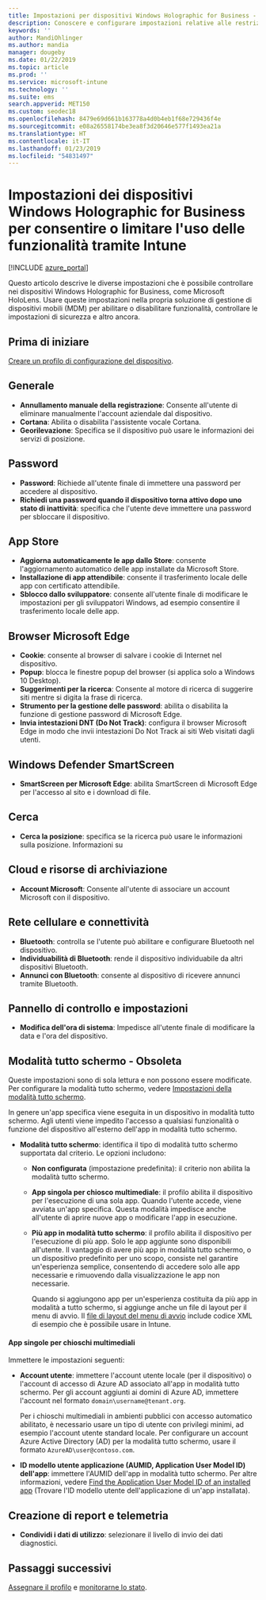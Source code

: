 ```yaml
---
title: Impostazioni per dispositivi Windows Holographic for Business - Microsoft Intune - Azure | Microsoft Docs
description: Conoscere e configurare impostazioni relative alle restrizioni dei dispositivi in Microsoft Intune per Windows Holographic for Business, tra cui annullamento della registrazione, georilevazione, password, installazione di app dall'App Store, cookie e popup in Microsoft Edge, Windows Defender, ricerca, cloud e archiviazione, connettività bluetooth, orario di sistema e dati di utilizzo in Azure.
keywords: ''
author: MandiOhlinger
ms.author: mandia
manager: dougeby
ms.date: 01/22/2019
ms.topic: article
ms.prod: ''
ms.service: microsoft-intune
ms.technology: ''
ms.suite: ems
search.appverid: MET150
ms.custom: seodec18
ms.openlocfilehash: 8479e69d661b163778a4d0b4eb1f68e729436f4e
ms.sourcegitcommit: e08a26558174be3ea8f3d20646e577f1493ea21a
ms.translationtype: HT
ms.contentlocale: it-IT
ms.lasthandoff: 01/23/2019
ms.locfileid: "54831497"
---
```

# <a name="windows-holographic-for-business-device-settings-to-allow-or-restrict-features-using-intune"></a>Impostazioni dei dispositivi Windows Holographic for Business per consentire o limitare l'uso delle funzionalità tramite Intune

[!INCLUDE [azure_portal](./includes/azure_portal.md)]

Questo articolo descrive le diverse impostazioni che è possibile controllare nei dispositivi Windows Holographic for Business, come Microsoft HoloLens. Usare queste impostazioni nella propria soluzione di gestione di dispositivi mobili (MDM) per abilitare o disabilitare funzionalità, controllare le impostazioni di sicurezza e altro ancora.

## <a name="before-you-begin"></a>Prima di iniziare

[Creare un profilo di configurazione del dispositivo](device-restrictions-configure.md#create-the-profile).

## <a name="general"></a>Generale

- **Annullamento manuale della registrazione**: Consente all'utente di eliminare manualmente l'account aziendale dal dispositivo.
- **Cortana**: Abilita o disabilita l'assistente vocale Cortana.
- **Georilevazione**: Specifica se il dispositivo può usare le informazioni dei servizi di posizione.

## <a name="password"></a>Password

- **Password**: Richiede all'utente finale di immettere una password per accedere al dispositivo.
- **Richiedi una password quando il dispositivo torna attivo dopo uno stato di inattività**: specifica che l'utente deve immettere una password per sbloccare il dispositivo.

## <a name="app-store"></a>App Store

- **Aggiorna automaticamente le app dallo Store**: consente l'aggiornamento automatico delle app installate da Microsoft Store.
- **Installazione di app attendibile**: consente il trasferimento locale delle app con certificato attendibile.
- **Sblocco dallo sviluppatore**: consente all'utente finale di modificare le impostazioni per gli sviluppatori Windows, ad esempio consentire il trasferimento locale delle app.

## <a name="microsoft-edge-browser"></a>Browser Microsoft Edge

- **Cookie**: consente al browser di salvare i cookie di Internet nel dispositivo.
- **Popup**: blocca le finestre popup del browser (si applica solo a Windows 10 Desktop).
- **Suggerimenti per la ricerca**: Consente al motore di ricerca di suggerire siti mentre si digita la frase di ricerca.
- **Strumento per la gestione delle password**: abilita o disabilita la funzione di gestione password di Microsoft Edge.
- **Invia intestazioni DNT (Do Not Track)**: configura il browser Microsoft Edge in modo che invii intestazioni Do Not Track ai siti Web visitati dagli utenti.

## <a name="windows-defender-smart-screen"></a>Windows Defender SmartScreen

- **SmartScreen per Microsoft Edge**: abilita SmartScreen di Microsoft Edge per l'accesso al sito e i download di file.

## <a name="search"></a>Cerca

- **Cerca la posizione**: specifica se la ricerca può usare le informazioni sulla posizione. Informazioni su

## <a name="cloud-and-storage"></a>Cloud e risorse di archiviazione

- **Account Microsoft**: Consente all'utente di associare un account Microsoft con il dispositivo.

## <a name="cellular-and-connectivity"></a>Rete cellulare e connettività

- **Bluetooth**: controlla se l'utente può abilitare e configurare Bluetooth nel dispositivo.
- **Individuabilità di Bluetooth**: rende il dispositivo individuabile da altri dispositivi Bluetooth.
- **Annunci con Bluetooth**: consente al dispositivo di ricevere annunci tramite Bluetooth.

## <a name="control-panel-and-settings"></a>Pannello di controllo e impostazioni

- **Modifica dell'ora di sistema**: Impedisce all'utente finale di modificare la data e l'ora del dispositivo.

## <a name="kiosk---obsolete"></a>Modalità tutto schermo - Obsoleta

Queste impostazioni sono di sola lettura e non possono essere modificate. Per configurare la modalità tutto schermo, vedere [Impostazioni della modalità tutto schermo](kiosk-settings-holographic.md).

In genere un'app specifica viene eseguita in un dispositivo in modalità tutto schermo. Agli utenti viene impedito l'accesso a qualsiasi funzionalità o funzione del dispositivo all'esterno dell'app in modalità tutto schermo.

- **Modalità tutto schermo**: identifica il tipo di modalità tutto schermo supportata dal criterio. Le opzioni includono:

  - **Non configurata** (impostazione predefinita): il criterio non abilita la modalità tutto schermo. 
  - **App singola per chiosco multimediale**: il profilo abilita il dispositivo per l'esecuzione di una sola app. Quando l'utente accede, viene avviata un'app specifica. Questa modalità impedisce anche all'utente di aprire nuove app o modificare l'app in esecuzione.
  - **Più app in modalità tutto schermo**: il profilo abilita il dispositivo per l'esecuzione di più app. Solo le app aggiunte sono disponibili all'utente. Il vantaggio di avere più app in modalità tutto schermo, o un dispositivo predefinito per uno scopo, consiste nel garantire un'esperienza semplice, consentendo di accedere solo alle app necessarie e rimuovendo dalla visualizzazione le app non necessarie. 
  
    Quando si aggiungono app per un'esperienza costituita da più app in modalità a tutto schermo, si aggiunge anche un file di layout per il menu di avvio. Il [file di layout del menu di avvio](https://docs.microsoft.com/hololens/hololens-kiosk#start-layout-file-for-intune) include codice XML di esempio che è possibile usare in Intune. 

#### <a name="single-app-kiosks"></a>App singole per chioschi multimediali

Immettere le impostazioni seguenti:

- **Account utente**: immettere l'account utente locale (per il dispositivo) o l'account di accesso di Azure AD associato all'app in modalità tutto schermo. Per gli account aggiunti ai domini di Azure AD, immettere l'account nel formato `domain\username@tenant.org`. 

    Per i chioschi multimediali in ambienti pubblici con accesso automatico abilitato, è necessario usare un tipo di utente con privilegi minimi, ad esempio l'account utente standard locale. Per configurare un account Azure Active Directory (AD) per la modalità tutto schermo, usare il formato `AzureAD\user@contoso.com`.

- **ID modello utente applicazione (AUMID, Application User Model ID) dell'app**: immettere l'AUMID dell'app in modalità tutto schermo. Per altre informazioni, vedere [Find the Application User Model ID of an installed app](https://docs.microsoft.com/windows-hardware/customize/enterprise/find-the-application-user-model-id-of-an-installed-app) (Trovare l'ID modello utente dell'applicazione di un'app installata).

## <a name="reporting-and-telemetry"></a>Creazione di report e telemetria

- **Condividi i dati di utilizzo**: selezionare il livello di invio dei dati diagnostici.

## <a name="next-steps"></a>Passaggi successivi

[Assegnare il profilo](device-profile-assign.md) e [monitorarne lo stato](device-profile-monitor.md).
